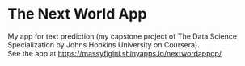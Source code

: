 # The Next World App

My app for text prediction (my capstone project of The Data Science Specialization by Johns Hopkins University on Coursera).  
See the app at https://massyfigini.shinyapps.io/nextwordappcp/
